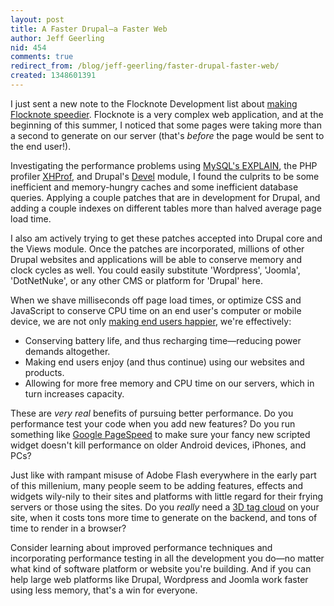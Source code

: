 ```yaml
---
layout: post
title: A Faster Drupal—a Faster Web
author: Jeff Geerling
nid: 454
comments: true
redirect_from: /blog/jeff-geerling/faster-drupal-faster-web/
created: 1348601391
---
```

I just sent a new note to the Flocknote Development list about <a href="http://www.flocknote.com/note/59251">making Flocknote speedier</a>. Flocknote is a very complex web application, and at the beginning of this summer, I noticed that some pages were taking more than a second to generate on our server (that's <em>before</em> the page would be sent to the end user!).

Investigating the performance problems using <a href="http://dev.mysql.com/doc/refman/5.0/en/using-explain.html">MySQL's EXPLAIN</a>, the PHP profiler <a href="https://github.com/facebook/xhprof">XHProf</a>, and Drupal's <a href="http://drupal.org/project/devel">Devel</a> module, I found the culprits to be some inefficient and memory-hungry caches and some inefficient database queries. Applying a couple patches that are in development for Drupal, and adding a couple indexes on different tables more than halved average page load time.

I also am actively trying to get these patches accepted into Drupal core and the Views module. Once the patches are incorporated, millions of other Drupal websites and applications will be able to conserve memory and clock cycles as well. You could easily substitute 'Wordpress', 'Joomla', 'DotNetNuke', or any other CMS or platform for 'Drupal' here.

When we shave milliseconds off page load times, or optimize CSS and JavaScript to conserve CPU time on an end user's computer or mobile device, we are not only <a href="http://googlewebmastercentral.blogspot.com/2010/04/using-site-speed-in-web-search-ranking.html">making end users happier</a>, we're effectively:

<ul>
<li>Conserving battery life, and thus recharging time—reducing power demands altogether.</li>
<li>Making end users enjoy (and thus continue) using our websites and products.</li>
<li>Allowing for more free memory and CPU time on our servers, which in turn increases capacity.</li>
</ul>

These are <em>very real</em> benefits of pursuing better performance. Do you performance test your code when you add new features? Do you run something like <a href="https://developers.google.com/speed/pagespeed/">Google PageSpeed</a> to make sure your fancy new scripted widget doesn't kill performance on older Android devices, iPhones, and PCs?

Just like with rampant misuse of Adobe Flash everywhere in the early part of this millenium, many people seem to be adding features, effects and widgets wily-nily to their sites and platforms with little regard for their frying servers or those using the sites. Do you <em>really</em> need a <a href="http://www.iangeorge.net/snippets/tags/">3D tag cloud</a> on your site, when it costs tons more time to generate on the backend, and tons of time to render in a browser?

Consider learning about improved performance techniques and incorporating performance testing in all the development you do—no matter what kind of software platform or website you're building. And if you can help large web platforms like Drupal, Wordpress and Joomla work faster using less memory, that's a win for everyone.
